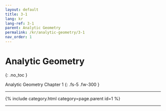 ```yaml
---
layout: default
title: 3-1
lang: kr
lang-ref: 3-1
parent: Analytic Geometry
permalink: /kr/analytic-geometry/3-1
nav_order: 1
---
```


# Analytic Geometry
{: .no_toc }


Analytic Geometry Chapter 1
{: .fs-5 .fw-300 }

---

{% include category.html category=page.parent id=1 %}

---

